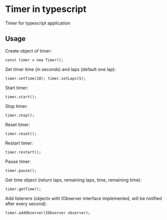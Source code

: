 # Timer in typescript

Timer for typescript application

## Usage

Create object of timer:

`
const timer = new Timer();
`

Set timer time (in seconds) and laps (default one lap):

`
timer.setTime(10);
timer.setLaps(5);
`

Start timer:

`
timer.start();
`

Stop timer:

`
timer.stop();
`

Reset timer:

`
timer.reset();
`

Restart timer:

`
timer.restart();
`

Pause timer:

`
timer.pause();
`

Get time object (return laps, remaining laps, time, remaining time):

`
timer.getTime();
`

Add listeners (objects with IObserver interface implemented, will be notified after every second):

`
timer.addObserver(IObserver observer);
`



